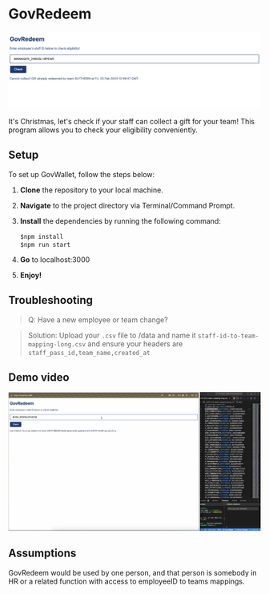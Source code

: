 # GovRedeem
![Screenshot of GovRedeem](./images/screenshot.jpeg)

It's Christmas, let's check if your staff can collect a gift for your team! This program allows you to check your eligibility conveniently.

## Setup

To set up GovWallet, follow the steps below:

1. **Clone** the repository to your local machine.
2. **Navigate** to the project directory via Terminal/Command Prompt.
3. **Install** the dependencies by running the following command:

   ```shell
   $npm install
   $npm run start
   ```
4. **Go** to localhost:3000
5. **Enjoy!**

## Troubleshooting
>Q: Have a new employee or team change? 

>Solution: Upload your `.csv` file to /data and name it `staff-id-to-team-mapping-long.csv` and ensure your headers are `staff_pass_id,team_name,created_at`

## Demo video
[![Demo Video](./images/thumbnail.png)](http://www.youtube.com/watch?v=HFxL5VYUCjk?si=Lib6Hdp7FQAoKPin "Demo Video")

## Assumptions
GovRedeem would be used by one person, and that person is somebody in HR or a related function with access to employeeID to teams mappings. 